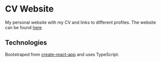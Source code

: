 # CV Website

My personal website with my CV and links to different profiles. The website can be found [here](http://osoriobretti.com)

## Technologies
Bootstraped from [create-react-app](https://facebook.github.io/create-react-app/) and uses TypeScript.